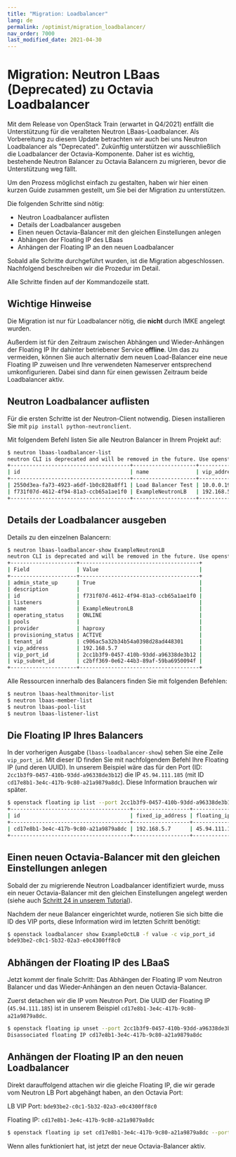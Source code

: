 ```yaml
---
title: "Migration: Loadbalancer"
lang: de
permalink: /optimist/migration_loadbalancer/
nav_order: 7000
last_modified_date: 2021-04-30
---
```


# Migration: Neutron LBaas (Deprecated) zu Octavia Loadbalancer

Mit dem Release von OpenStack Train (erwartet in Q4/2021) entfällt die Unterstützung für die veralteten Neutron LBaas-Loadbalancer. Als Vorbereitung zu diesem Update betrachten wir auch bei uns Neutron Loadbalancer als "Deprecated". Zukünftig unterstützen wir ausschließlich die Loadbalancer der Octavia-Komponente. Daher ist es wichtig, bestehende Neutron Balancer zu Octavia Balancern zu migrieren, bevor die Unterstützung weg fällt.

Um den Prozess möglichst einfach zu gestalten, haben wir hier einen kurzen Guide zusammen gestellt, um Sie bei der Migration zu unterstützen.

Die folgenden Schritte sind nötig:
- Neutron Loadbalancer auflisten
- Details der Loadbalancer ausgeben
- Einen neuen Octavia-Balancer mit den gleichen Einstellungen anlegen
- Abhängen der Floating IP des LBaas
- Anhängen der Floating IP an den neuen Loadbalancer

Sobald alle Schritte durchgeführt wurden, ist die Migration abgeschlossen. Nachfolgend beschreiben wir die Prozedur im Detail.

Alle Schritte finden auf der Kommandozeile statt.

## Wichtige Hinweise

Die Migration ist nur für Loadbalancer nötig, die **nicht** durch IMKE angelegt wurden.

Außerdem ist für den Zeitraum zwischen Abhängen und Wieder-Anhängen der Floating IP Ihr dahinter betriebener Service **offline**. Um das zu vermeiden, können Sie auch alternativ dem neuen Load-Balancer eine neue Floating IP zuweisen und Ihre verwendeten Nameserver entsprechend umkonfigurieren. Dabei sind dann für einen gewissen Zeitraum beide Loadbalancer aktiv.


## Neutron Loadbalancer auflisten

Für die ersten Schritte ist der Neutron-Client notwendig. Diesen installieren Sie mit `pip install python-neutronclient`.

Mit folgendem Befehl listen Sie alle Neutron Balancer in Ihrem Projekt auf:

```bash
$ neutron lbaas-loadbalancer-list
neutron CLI is deprecated and will be removed in the future. Use openstack CLI instead.
+--------------------------------------+--------------------+-------------+---------------------+----------+
| id                                   | name               | vip_address | provisioning_status | provider |
+--------------------------------------+--------------------+-------------+---------------------+----------+
| 2550d3ea-fa73-4923-a6df-1b0c828a8ff1 | Load Balancer Test | 10.0.0.19   | ACTIVE              | haproxy  |
| f731f07d-4612-4f94-81a3-ccb65a1ae1f0 | ExampleNeutronLB   | 192.168.5.7 | ACTIVE              | haproxy  |
+--------------------------------------+--------------------+-------------+---------------------+----------+
```

## Details der Loadbalancer ausgeben

Details zu den einzelnen Balancern:

```bash
$ neutron lbaas-loadbalancer-show ExampleNeutronLB
neutron CLI is deprecated and will be removed in the future. Use openstack CLI instead.
+---------------------+--------------------------------------+
| Field               | Value                                |
+---------------------+--------------------------------------+
| admin_state_up      | True                                 |
| description         |                                      |
| id                  | f731f07d-4612-4f94-81a3-ccb65a1ae1f0 |
| listeners           |                                      |
| name                | ExampleNeutronLB                     |
| operating_status    | ONLINE                               |
| pools               |                                      |
| provider            | haproxy                              |
| provisioning_status | ACTIVE                               |
| tenant_id           | c906ac5a32b34b54a0398d28ad448301     |
| vip_address         | 192.168.5.7                          |
| vip_port_id         | 2cc1b3f9-0457-410b-93dd-a96338de3b12 |
| vip_subnet_id       | c2bff369-0e62-44b3-89af-59ba6950094f |
+---------------------+--------------------------------------+
```

Alle Ressourcen innerhalb des Balancers finden Sie mit folgenden Befehlen:

```bash
$ neutron lbaas-healthmonitor-list
$ neutron lbaas-member-list
$ neutron lbaas-pool-list
$ neutron lbaas-listener-list
```

## Die Floating IP Ihres Balancers

In der vorherigen Ausgabe (`lbass-loadbalancer-show`) sehen Sie eine Zeile `vip_port_id`. Mit dieser ID finden Sie mit nachfolgendem Befehl Ihre Floating IP (und deren UUID). In unserem Beispiel wäre das für den Port (ID: `2cc1b3f9-0457-410b-93dd-a96338de3b12`) die IP `45.94.111.185` (mit ID `cd17e8b1-3e4c-417b-9c80-a21a9879a8dc`). Diese Information brauchen wir später.

```bash
$ openstack floating ip list --port 2cc1b3f9-0457-410b-93dd-a96338de3b12
+--------------------------------------+------------------+---------------------+--------------------------------------+
| id                                   | fixed_ip_address | floating_ip_address | port_id                              |
+--------------------------------------+------------------+---------------------+--------------------------------------+
| cd17e8b1-3e4c-417b-9c80-a21a9879a8dc | 192.168.5.7      | 45.94.111.185       | 2cc1b3f9-0457-410b-93dd-a96338de3b12 |
+--------------------------------------+------------------+---------------------+--------------------------------------+
```

## Einen neuen Octavia-Balancer mit den gleichen Einstellungen anlegen

Sobald der zu migrierende Neutron Loadbalancer identifiziert wurde, muss ein neuer Octavia-Balancer mit den gleichen Einstellungen angelegt werden (siehe auch [Schritt 24 in unserem Tutorial](/optimist/guided_tour/step24)). 

Nachdem der neue Balancer eingerichtet wurde, notieren Sie sich bitte die ID des VIP ports, diese Information wird im letzten Schritt benötigt:

```bash
$ openstack loadbalancer show ExampleOctLB -f value -c vip_port_id
bde93be2-c0c1-5b32-02a3-e0c4300ff8c0
```

## Abhängen der Floating IP des LBaaS

Jetzt kommt der finale Schritt: Das Abhängen der Floating IP vom Neutron Balancer und das Wieder-Anhängen an den neuen Octavia-Balancer. 

Zuerst detachen wir die IP vom Neutron Port. Die UUID der Floating IP (`45.94.111.185`) ist in unserem Beispiel `cd17e8b1-3e4c-417b-9c80-a21a9879a8dc`.

```bash
$ openstack floating ip unset --port 2cc1b3f9-0457-410b-93dd-a96338de3b12 cd17e8b1-3e4c-417b-9c80-a21a9879a8dc
Disassociated floating IP cd17e8b1-3e4c-417b-9c80-a21a9879a8dc
```

## Anhängen der Floating IP an den neuen Loadbalancer

Direkt darauffolgend attachen wir die gleiche Floating IP, die wir gerade vom Neutron LB Port abgehängt haben, an den Octavia Port:

LB VIP Port: `bde93be2-c0c1-5b32-02a3-e0c4300ff8c0`

Floating IP: `cd17e8b1-3e4c-417b-9c80-a21a9879a8dc`

```bash
$ openstack floating ip set cd17e8b1-3e4c-417b-9c80-a21a9879a8dc --port bde93be2-c0c1-5b32-02a3-e0c4300ff8c0
```

Wenn alles funktioniert hat, ist jetzt der neue Octavia-Balancer aktiv.
